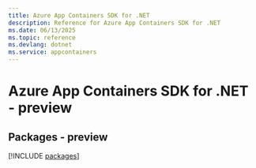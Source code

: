 ```yaml
---
title: Azure App Containers SDK for .NET
description: Reference for Azure App Containers SDK for .NET
ms.date: 06/13/2025
ms.topic: reference
ms.devlang: dotnet
ms.service: appcontainers
---
```

# Azure App Containers SDK for .NET - preview
## Packages - preview
[!INCLUDE [packages](app-containers-index.md)]